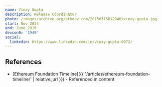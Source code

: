 ```yaml
---
name: Vinay Gupta
description: Release Coordinator
photo: /images/archive.org/ethdev.com/20150315012946/vinay-gupta.jpg
start: Nov 2014
end: June 2015
devcon0: '1949'
social:
  linkedin: https://www.linkedin.com/in/vinay-gupta-0072/
---
```



## References
- [Ethereum Foundation Timeline]({{ '/articles/ethereum-foundation-timeline/' | relative_url }}) - Referenced in content